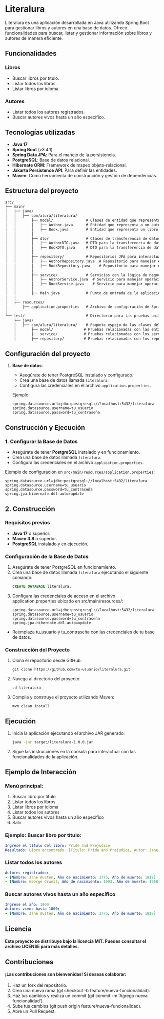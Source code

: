 # Literalura

Literalura es una aplicación desarrollada en Java utilizando Spring Boot para gestionar libros y autores en una base de datos. Ofrece funcionalidades para buscar, listar y gestionar información sobre libros y autores de manera eficiente.

## Funcionalidades

### Libros
- Buscar libros por título.
- Listar todos los libros.
- Listar libros por idioma.

### Autores
- Listar todos los autores registrados.
- Buscar autores vivos hasta un año específico.

## Tecnologías utilizadas
- **Java 17**
- **Spring Boot** (v3.4.1)
- **Spring Data JPA**: Para el manejo de la persistencia.
- **PostgreSQL**: Base de datos relacional.
- **Hibernate ORM**: Framework de mapeo objeto-relacional.
- **Jakarta Persistence API**: Para definir las entidades.
- **Maven**: Como herramienta de construcción y gestión de dependencias.

## Estructura del proyecto

```markdown
src/
├── main/
│   ├── java/
│   │   ├── com/alura/literalura/
│   │       ├── model/               # Clases de entidad que representan las tablas de la base de datos.
│   │       │   ├── Author.java      # Entidad que representa a un autor.
│   │       │   ├── Book.java        # Entidad que representa un libro.
│   │       │
│   │       ├── dto/                 # Clases de transferencia de datos (Data Transfer Objects).
│   │       │   ├── AuthorDTO.java   # DTO para la transferencia de datos de autores.
│   │       │   ├── BookDTO.java     # DTO para la transferencia de datos de libros.
│   │       │
│   │       ├── repository/          # Repositorios JPA para interactuar con la base de datos.
│   │       │   ├── AuthorRepository.java  # Repositorio para manejar entidades de autores.
│   │       │   ├── BookRepository.java    # Repositorio para manejar entidades de libros.
│   │       │
│   │       ├── service/             # Servicios con la lógica de negocio.
│   │       │   ├── AuthorService.java  # Servicio para manejar operaciones relacionadas con autores.
│   │       │   ├── BookService.java    # Servicio para manejar operaciones relacionadas con libros.
│   │       │
│   │       ├── Main.java            # Punto de entrada de la aplicación, con interacción por consola.
│   │
│   ├── resources/
│       ├── application.properties   # Archivo de configuración de Spring Boot (base de datos, etc.).
│
└── test/                            # Directorio para las pruebas unitarias y de integración.
    ├── java/
    │   ├── com/alura/literalura/    # Paquete espejo de las clases del proyecto para pruebas.
    │       ├── model/              # Pruebas relacionadas con las entidades.
    │       ├── service/            # Pruebas relacionadas con los servicios.
    │       ├── repository/         # Pruebas relacionadas con los repositorios.
```

## Configuración del proyecto

1. **Base de datos**:
   - Asegúrate de tener PostgreSQL instalado y configurado.
   - Crea una base de datos llamada `literalura`.
   - Configura las credenciales en el archivo `application.properties`.

   Ejemplo:
   ```properties
   spring.datasource.url=jdbc:postgresql://localhost:5432/literalura
   spring.datasource.username=tu_usuario
   spring.datasource.password=tu_contraseña

## Construcción y Ejecución

### 1. Configurar la Base de Datos
- Asegúrate de tener **PostgreSQL** instalado y en funcionamiento.
- Crea una base de datos llamada `literalura`.
- Configura las credenciales en el archivo `application.properties`.

Ejemplo de configuración en `src/main/resources/application.properties`:
```properties
spring.datasource.url=jdbc:postgresql://localhost:5432/literalura
spring.datasource.username=tu_usuario
spring.datasource.password=tu_contraseña
spring.jpa.hibernate.ddl-auto=update
```
## 2. Construcción

### Requisitos previos
- **Java 17** o superior.
- **Maven 3.8** o superior.
- **PostgreSQL** instalado y en ejecución.

### Configuración de la Base de Datos
1. Asegúrate de tener PostgreSQL en funcionamiento.
2. Crea una base de datos llamada `literalura` ejecutando el siguiente comando:
   ```sql
   CREATE DATABASE literalura;
3. Configura las credenciales de acceso en el archivo application.properties ubicado en src/main/resources/:
   ```properties
   spring.datasource.url=jdbc:postgresql://localhost:5432/literalura
   spring.datasource.username=tu_usuario
   spring.datasource.password=tu_contraseña
   spring.jpa.hibernate.ddl-auto=update
- Reemplaza tu_usuario y tu_contraseña con las credenciales de tu base de datos.

### Construcción del Proyecto
1. Clona el repositorio desde GitHub:
   ```bash
   git clone https://github.com/tu-usuario/literalura.git
   
2. Navega al directorio del proyecto:
   ```bash
   cd literalura
3. Compila y construye el proyecto utilizando Maven:
   ```bash
   mvn clean install

## Ejecución

1. Inicia la aplicación ejecutando el archivo JAR generado:
   ```bash
   java -jar target/literalura-1.0.0.jar
   
2. Sigue las instrucciones en la consola para interactuar con las funcionalidades de la aplicación.


## Ejemplo de Interacción

### Menú principal:
1. Buscar libro por título
2. Listar todos los libros
3. Listar libros por idioma
4. Listar todos los autores
5. Buscar autores vivos hasta un año específico
0. Salir

### Ejemplo: Buscar libro por título:
   ```yaml
   Ingrese el título del libro: Pride and Prejudice
   Resultado: Libro encontrado: [Título: Pride and Prejudice, Autor: Jane Austen, Idioma: Inglés]
   ```
### Listar todos los autores
   ```yaml
   Autores registrados:
   - [Nombre: Jane Austen, Año de nacimiento: 1775, Año de muerte: 1817]
   - [Nombre: George Orwell, Año de nacimiento: 1903, Año de muerte: 1950]
   ```

### Buscar autores vivos hasta un año específico
   ```yaml
   Ingrese el año: 1800
   Autores vivos hasta 1800:
   - [Nombre: Jane Austen, Año de nacimiento: 1775, Año de muerte: 1817]
   ```

## Licencia
#### Este proyecto se distribuye bajo la licencia MIT. Puedes consultar el archivo LICENSE para más detalles.

## Contribuciones
#### ¡Las contribuciones son bienvenidas! Si deseas colaborar:
1. Haz un fork del repositorio.
2. Crea una nueva rama (git checkout -b feature/nueva-funcionalidad).
3. Haz tus cambios y realiza un commit (git commit -m 'Agrego nueva funcionalidad').
4. Sube tus cambios (git push origin feature/nueva-funcionalidad).
5. Abre un Pull Request.
